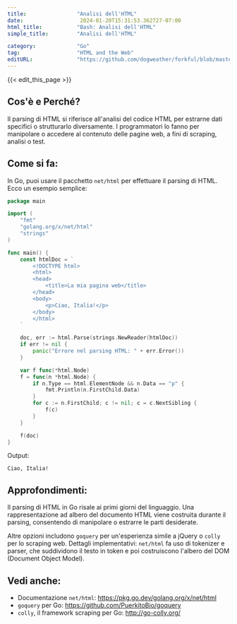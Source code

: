 ```yaml
---
title:                "Analisi dell'HTML"
date:                  2024-01-20T15:31:53.362727-07:00
html_title:           "Bash: Analisi dell'HTML"
simple_title:         "Analisi dell'HTML"

category:             "Go"
tag:                  "HTML and the Web"
editURL:              "https://github.com/dogweather/forkful/blob/master/content/it/go/parsing-html.md"
---
```


{{< edit_this_page >}}

## Cos'è e Perché?

Il parsing di HTML si riferisce all'analisi del codice HTML per estrarne dati specifici o strutturarlo diversamente. I programmatori lo fanno per manipolare o accedere al contenuto delle pagine web, a fini di scraping, analisi o test.

## Come si fa:

In Go, puoi usare il pacchetto `net/html` per effettuare il parsing di HTML. Ecco un esempio semplice:

```Go
package main

import (
	"fmt"
	"golang.org/x/net/html"
	"strings"
)

func main() {
	const htmlDoc = `
		<!DOCTYPE html>
		<html>
		<head>
			<title>La mia pagina web</title>
		</head>
		<body>
			<p>Ciao, Italia!</p>
		</body>
		</html>
	`

	doc, err := html.Parse(strings.NewReader(htmlDoc))
	if err != nil {
		panic("Errore nel parsing HTML: " + err.Error())
	}

	var f func(*html.Node)
	f = func(n *html.Node) {
		if n.Type == html.ElementNode && n.Data == "p" {
			fmt.Println(n.FirstChild.Data)
		}
		for c := n.FirstChild; c != nil; c = c.NextSibling {
			f(c)
		}
	}

	f(doc)
}
```

Output:

```
Ciao, Italia!
```

## Approfondimenti:

Il parsing di HTML in Go risale ai primi giorni del linguaggio. Una rappresentazione ad albero del documento HTML viene costruita durante il parsing, consentendo di manipolare o estrarre le parti desiderate.

Altre opzioni includono `goquery` per un'esperienza simile a jQuery o `colly` per lo scraping web. Dettagli implementativi: `net/html` fa uso di tokenizer e parser, che suddividono il testo in token e poi costruiscono l'albero del DOM (Document Object Model).

## Vedi anche:

- Documentazione `net/html`: https://pkg.go.dev/golang.org/x/net/html
- `goquery` per Go: https://github.com/PuerkitoBio/goquery
- `colly`, il framework scraping per Go: http://go-colly.org/
